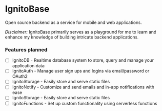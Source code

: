 # IgnitoBase

Open source backend as a service for mobile and web applications.

_Disclaimer:_ IgnitoBase primarily serves as a playground for me to learn and enhance my knowledge of building intricate backend applications.

### Features planned

- [ ] IgnitoDB - Realtime database system to store, query and manage your application data
- [ ] IgnitoAuth - Manage user sign ups and logins via email/password or OAuth2
- [ ] IgnitoStorage - Easily store and serve static files
- [ ] IgnitoNotify - Customize and send emails and in-app notifications with ease
- [ ] IgnitoStorage - Easily store and serve static files
- [ ] IgnitoFunctions - Set up custom functionality using serverless functions
